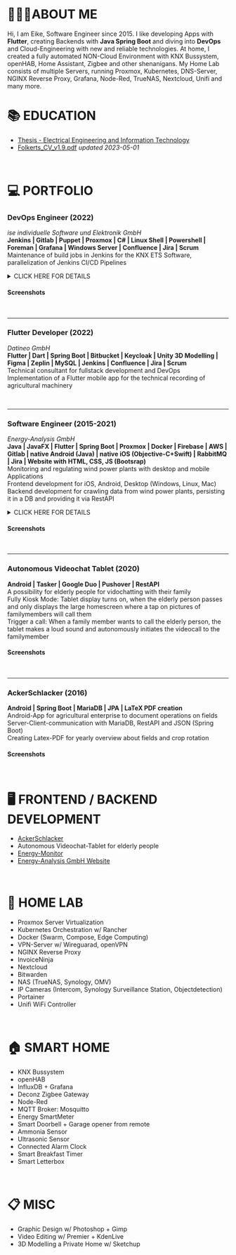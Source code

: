 # 🙋🏼‍♂️ABOUT ME
Hi, I am Eike, Software Engineer since 2015.
I like developing Apps with **Flutter**, creating Backends with **Java Spring Boot** and diving into **DevOps** and Cloud-Engineering with new and reliable technologies.
At home, I created a fully automated NON-Cloud Environment with KNX Bussystem, openHAB, Home Assistant, Zigbee and other shenanigans. My Home Lab consists of multiple Servers, running Proxmox, Kubernetes, DNS-Server, NGINX Reverse Proxy, Grafana, Node-Red, TrueNAS, Nextcloud, Unifi and many more. 
<br>

# 📚 EDUCATION
- [Thesis - Electrical Engineering and Information Technology](/education/thesis)
- [Folkerts_CV_v1.9.pdf](/assets/pdf/Folkerts_CV_v1.9.pdf) _updated 2023-05-01_  
<br>

# 💻 PORTFOLIO
### DevOps Engineer (2022)
_ise individuelle Software und Elektronik GmbH_  
**Jenkins | Gitlab | Puppet | Proxmox | C# | Linux Shell | Powershell | Foreman | Grafana | Windows Server | Confluence | Jira | Scrum**  
Maintenance of build jobs in Jenkins for the KNX ETS Software, parallelization of Jenkins CI/CD Pipelines

<details>
  <summary>CLICK HERE FOR DETAILS</summary>

- Maintenance of build jobs in Jenkins for the KNX ETS Software  
- Automation of tests and visualization of results   
- Standardization of solutions and tools in the build context  
- Categorization of occurring build errors based on the build output of the projects by root cause
- Administration of container-based infrastructure based on Docker, Docker swarm and Kubernetes
- Maintenance and optimization of CI/CD pipelines on Jenkins and Gitlab Maintenance and upkeep of test systems
- Interface function Between the development teams and the IT department
  
</details>

#### Screenshots

<br>


---
### Flutter Developer (2022)
_Datineo GmbH_  
**Flutter | Dart | Spring Boot | Bitbucket | Keycloak | Unity 3D Modelling | Figma | Zeplin | MySQL | Jenkins | Confluence | Jira | Scrum**  
Technical consultant for fullstack development and DevOps  
Implementation of a Flutter mobile app for the technical recording of agricultural machinery  

<br>

---
### Software Engineer (2015-2021)
_Energy-Analysis GmbH_  
**Java | JavaFX | Flutter | Spring Boot | Proxmox | Docker | Firebase | AWS | Gitlab | native Android (Java) | native iOS (Objective-C+Swift) | RabbitMQ | Jira | Website with HTML, CSS, JS (Bootsrap)**  
Monitoring and regulating wind power plants with desktop and mobile Applications  
Frontend development for iOS, Android, Desktop (Windows, Linux, Mac)  
Backend development for crawling data from wind power plants, persisting it in a DB and providing it via RestAPI  

<details>
  
  <summary>CLICK HERE FOR DETAILS</summary>

- Developing Java software for monitoring and regulating wind power plants
- Java Backend with MySQL-DB, collecting data over OPC, modem, ODBC
- JavaFX, Java, Swift: Frontend Applications. Desktop-Client (Windows, Linux, MacOS), Android-App, iOS-App (Tablet and Smartphone) with constant updates on all operating systems
- Push notifications over Firebase (former Google Cloud Messaging)
- Set up Jira Server for agile programming
- Set up BitBucket (later GitLab) Server for version control with git
- weekly, fully automated complete backup from company server to external hdd and external private file server over own openvpn server, ransomware-safe
- Automation for internal calculation processes on wind energy outages. Reduced the time consumption for one calculation from 45 minutes to 10 seconds
- Server virtualization of multiple VMs/LXCs with Proxmox VE and Docker
- Frontend redesign with Flutter
- Backend redesign with Spring/JWT
  
</details>

#### Screenshots

<br>

---
### Autonomous Videochat Tablet (2020)  
**Android | Tasker | Google Duo | Pushover | RestAPI**  
A possibility for elderly people for vidochatting with their family  
Fully Kiosk Mode: Tablet display turns on, when the elderly person passes and only displays the large homescreen where a tap on pictures of familymembers will call them  
Trigger a call: When a family member wants to call the elderly person, the tablet makes a loud sound and autonomously initiates the videocall to the familymember  

#### Screenshots

<br>

---
### AckerSchlacker (2016)  
**Android | Spring Boot | MariaDB | JPA | LaTeX PDF creation**  
Android-App for agricultural enterprise to document operations on fields  
Server-Client-communication with MariaDB, RestAPI and JSON (Spring Boot)  
Creating Latex-PDF for yearly overview about fields and crop rotation  

#### Screenshots

<br>

# 🖥️ FRONTEND / BACKEND DEVELOPMENT

- [AckerSchlacker](/apps/ackerschlacker)
- Autonomous Videochat-Tablet for elderly people
- [Energy-Monitor](https://energy-analysis.de/energymonitor)
- [Energy-Analysis GmbH Website](https://energy-analysis.de/)
<br>

# 🧪 HOME LAB
- Proxmox Server Virtualization
- Kubernetes Orchestration w/ Rancher
- Docker (Swarm, Compose, Edge Computing)
- VPN-Server w/ Wireguarad, openVPN
- NGINX Reverse Proxy
- InvoiceNinja
- Nextcloud
- Bitwarden
- NAS (TrueNAS, Synology, OMV)
- IP Cameras (Intercom, Synology Surveillance Station, Objectdetection)
- Portainer
- Unifi WiFi Controller
<br>

# 🏠 SMART HOME

- KNX Bussystem
- openHAB
- InfluxDB + Grafana
- Deconz Zigbee Gateway
- Node-Red
- MQTT Broker: Mosquitto
- Energy SmartMeter
- Smart Doorbell + Garage opener from remote
- Ammonia Sensor
- Ultrasonic Sensor
- Connected Alarm Clock
- Smart Breakfast Timer
- Smart Letterbox
<br>

# 📋 MISC
- Graphic Design w/ Photoshop + Gimp
- Video Editing w/ Premier + KdenLive
- 3D Modelling a Private Home w/ Sketchup
